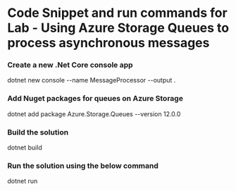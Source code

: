 <h1>Code Snippet and run commands for Lab - Using Azure Storage Queues to process asynchronous messages</h1>

<h3>Create a new .Net Core console app</h3>
dotnet new console --name MessageProcessor --output .
<br>

<h3>Add Nuget packages for queues on Azure Storage</h3>
dotnet add package Azure.Storage.Queues --version 12.0.0
<br>

<h3>Build the solution</h3>
dotnet build 
<br>

<h3>Run the solution using the below command</h3>
dotnet run 
<br>
